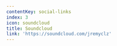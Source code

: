 ```yaml
---
contentKey: social-links
index: 3
icon: soundcloud
title: Soundcloud
link: 'https://soundcloud.com/jremyclz'
---
```


